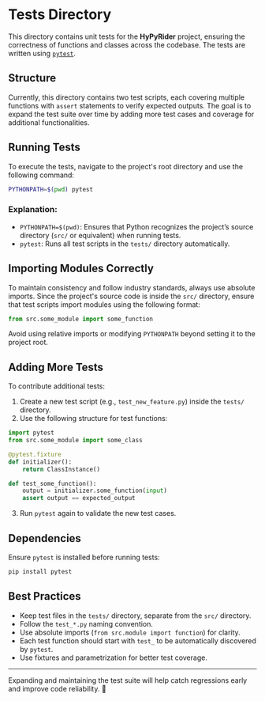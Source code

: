 # Tests Directory

This directory contains unit tests for the **HyPyRider** project, ensuring the correctness of functions and classes across the codebase. The tests are written using [`pytest`](https://docs.pytest.org/).

## Structure
Currently, this directory contains two test scripts, each covering multiple functions with `assert` statements to verify expected outputs. The goal is to expand the test suite over time by adding more test cases and coverage for additional functionalities.

## Running Tests
To execute the tests, navigate to the project's root directory and use the following command:

```sh
PYTHONPATH=$(pwd) pytest
```

### Explanation:
- `PYTHONPATH=$(pwd)`: Ensures that Python recognizes the project’s source directory (`src/` or equivalent) when running tests.
- `pytest`: Runs all test scripts in the `tests/` directory automatically.

## Importing Modules Correctly
To maintain consistency and follow industry standards, always use absolute imports. Since the project's source code is inside the `src/` directory, ensure that test scripts import modules using the following format:

```python
from src.some_module import some_function
```

Avoid using relative imports or modifying `PYTHONPATH` beyond setting it to the project root.

## Adding More Tests
To contribute additional tests:
1. Create a new test script (e.g., `test_new_feature.py`) inside the `tests/` directory.
2. Use the following structure for test functions:

```python
import pytest
from src.some_module import some_class

@pytest.fixture
def initializer():
    return ClassInstance()

def test_some_function():
    output = initializer.some_function(input)
    assert output == expected_output
```

3. Run `pytest` again to validate the new test cases.

## Dependencies
Ensure `pytest` is installed before running tests:

```sh
pip install pytest
```

## Best Practices
- Keep test files in the `tests/` directory, separate from the `src/` directory.
- Follow the `test_*.py` naming convention.
- Use absolute imports (`from src.module import function`) for clarity.
- Each test function should start with `test_` to be automatically discovered by `pytest`.
- Use fixtures and parametrization for better test coverage.

---
Expanding and maintaining the test suite will help catch regressions early and improve code reliability. 🚀


